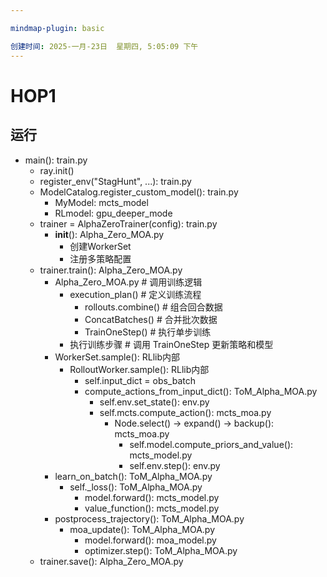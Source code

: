 ```yaml
---

mindmap-plugin: basic

创建时间: 2025-一月-23日  星期四, 5:05:09 下午
---
```


# HOP1

## 运行
- main(): train.py
    - ray.init()
    - register_env("StagHunt", ...): train.py
    - ModelCatalog.register_custom_model(): train.py
        - MyModel: mcts_model
        - RLmodel: gpu_deeper_mode
    - trainer = AlphaZeroTrainer(config): train.py
        - __init__(): Alpha_Zero_MOA.py
            - 创建WorkerSet
            - 注册多策略配置
    - trainer.train(): Alpha_Zero_MOA.py
	     - Alpha_Zero_MOA.py  # 调用训练逻辑
            - execution_plan()  # 定义训练流程
                - rollouts.combine()  # 组合回合数据
                - ConcatBatches()  # 合并批次数据
                - TrainOneStep()  # 执行单步训练
            - 执行训练步骤  # 调用 TrainOneStep 更新策略和模型
        - WorkerSet.sample(): RLlib内部
            - RolloutWorker.sample(): RLlib内部
                - self.input_dict = obs_batch
                - compute_actions_from_input_dict(): ToM_Alpha_MOA.py
                    - self.env.set_state(): env.py
                    - self.mcts.compute_action(): mcts_moa.py
                        - Node.select() → expand() → backup(): mcts_moa.py
                            - self.model.compute_priors_and_value(): mcts_model.py
                            - self.env.step(): env.py
        - learn_on_batch(): ToM_Alpha_MOA.py
            - self._loss(): ToM_Alpha_MOA.py
                - model.forward(): mcts_model.py
                - value_function(): mcts_model.py
        - postprocess_trajectory(): ToM_Alpha_MOA.py
            - moa_update(): ToM_Alpha_MOA.py
                - model.forward(): moa_model.py
                - optimizer.step(): ToM_Alpha_MOA.py
    - trainer.save(): Alpha_Zero_MOA.py